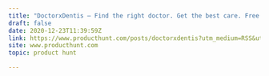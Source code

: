 ```yaml
---
title: "DoctorxDentis — Find the right doctor. Get the best care. Free."
draft: false
date: 2020-12-23T11:39:59Z
link: https://www.producthunt.com/posts/doctorxdentis?utm_medium=RSS&utm_source=hune
site: www.producthunt.com
topic: product hunt  

---
```

